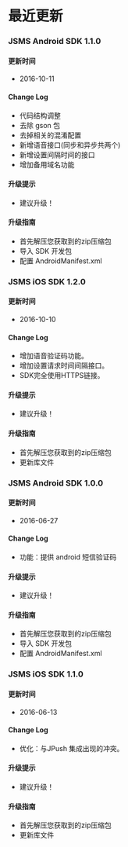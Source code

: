 # 最近更新

### JSMS Android SDK 1.1.0

#### 更新时间

+ 2016-10-11

#### Change Log

+ 代码结构调整
+ 去除 gson 包
+ 去掉相关的混淆配置
+ 新增语音接口(同步和异步共两个)
+ 新增设置间隔时间的接口 
+ 增加备用域名功能


#### 升级提示

+ 建议升级！

#### 升级指南

+ 首先解压您获取到的zip压缩包
+ 导入 SDK 开发包
+ 配置 AndroidManifest.xml

### JSMS iOS SDK 1.2.0

#### 更新时间

+ 2016-10-10

#### Change Log

+ 增加语音验证码功能。
+ 增加设置请求时间间隔接口。
+ SDK完全使用HTTPS链接。

#### 升级提示

+ 建议升级！

#### 升级指南

+ 首先解压您获取到的zip压缩包
+ 更新库文件


### JSMS Android SDK 1.0.0

#### 更新时间

+ 2016-06-27

#### Change Log

+ 功能：提供 android 短信验证码

#### 升级提示

+ 建议升级！

#### 升级指南

+ 首先解压您获取到的zip压缩包
+ 导入 SDK 开发包
+ 配置 AndroidManifest.xml







### JSMS iOS SDK 1.1.0

#### 更新时间

+ 2016-06-13

#### Change Log

+ 优化：与JPush 集成出现的冲突。

#### 升级提示

+ 建议升级！

#### 升级指南

+ 首先解压您获取到的zip压缩包
+ 更新库文件

